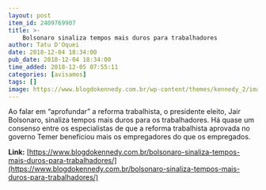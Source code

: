 ```yaml
---
layout: post
item_id: 2409769907
title: >-
    Bolsonaro sinaliza tempos mais duros para trabalhadores
author: Tatu D'Oquei
date: 2018-12-04 18:34:00
pub_date: 2018-12-04 18:34:00
time_added: 2018-12-05 07:55:11
categories: [avisamos]
tags: []
image: https://www.blogdokennedy.com.br/wp-content/themes/kennedy_2/images/kennedy.jpg
---
```


Ao falar em “aprofundar” a reforma trabalhista, o presidente eleito, Jair Bolsonaro, sinaliza tempos mais duros para os trabalhadores. Há quase um consenso entre os especialistas de que a reforma trabalhista aprovada no governo Temer beneficiou mais os empregadores do que os empregados.

**Link:** [https://www.blogdokennedy.com.br/bolsonaro-sinaliza-tempos-mais-duros-para-trabalhadores/](https://www.blogdokennedy.com.br/bolsonaro-sinaliza-tempos-mais-duros-para-trabalhadores/)


